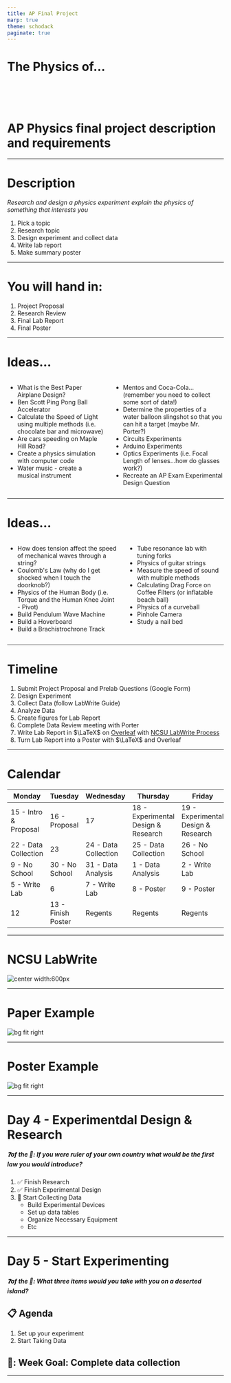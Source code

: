 ```yaml
---
title: AP Final Project
marp: true
theme: schodack
paginate: true
---
```


# The Physics of... <!---fit--->

<br>
<br>
<br>

# AP Physics final project description and requirements 


---

# Description 

_Research and design a physics experiment explain the physics of something that interests you_

1. Pick a topic 
2. Research topic
3. Design experiment and collect data
4. Write lab report
5. Make summary poster

---

# You will hand in:

1. Project Proposal
2. Research Review 
3. Final Lab Report
4. Final Poster

---

# Ideas...

<div class="columns">

<div>

- What is the Best Paper Airplane Design?
- Ben Scott Ping Pong Ball Accelerator
- Calculate the Speed of Light using multiple methods (i.e. chocolate bar and microwave)
- Are cars speeding on Maple Hill Road?
- Create a physics simulation with computer code
- Water music - create a musical instrument





</div>

<div>

- Mentos and Coca-Cola…(remember you need to collect some sort of data!)
- Determine the properties of a water balloon slingshot so that you can hit a target (maybe Mr. Porter?)
- Circuits Experiments
- Arduino Experiments
- Optics Experiments (i.e. Focal Length of lenses...how do glasses work?)
- Recreate an AP Exam Experimental Design Question


</div></div>

---

# Ideas...

<div class="columns">

<div>

- How does tension affect the speed of mechanical waves through a string?
- Coulomb's Law (why do I get shocked when I touch the doorknob?)
- Physics of the Human Body (i.e. Torque and the Human Knee Joint - Pivot)
- Build Pendulum Wave Machine
- Build a Hoverboard
- Build a Brachistrochrone Track



</div>

<div>

- Tube resonance lab with tuning forks
- Physics of guitar strings
- Measure the speed of sound with multiple methods
- Calculating Drag Force on Coffee Filters (or inflatable beach ball)
- Physics of a curveball
- Pinhole Camera
- Study a nail bed


</div></div>


---

# Timeline 

1. Submit Project Proposal and Prelab Questions (Google Form)
2. Design Experiment 
3. Collect Data (follow LabWrite Guide) 
4. Analyze Data
5. Create figures for Lab Report
6. Complete Data Review meeting with Porter
7. Write Lab Report in $\LaTeX$ on [Overleaf](https://www.overleaf.com/) with [NCSU LabWrite Process](https://labwrite.ncsu.edu/)
8. Turn Lab Report into a Poster with $\LaTeX$ and Overleaf

---

# Calendar 

|Monday|Tuesday|Wednesday|Thursday|Friday|
|---|---|---|---|---|
|15 - Intro & Proposal|16 - Proposal|17|18 - Experimental Design & Research|19 - Experimental Design & Research|
|22 - Data Collection|23|24 - Data Collection|25 - Data Collection|26 - No School|
|9 - No School|30 - No School|31 - Data Analysis|1  - Data Analysis|2  - Write Lab|
|5 - Write Lab|6|7 - Write Lab|8 - Poster|9  - Poster|
|12|13 - Finish Poster|Regents|Regents|Regents|


---

# NCSU LabWrite

![center width:600px](../Final%20Project/labwrite.png)

---

# Paper Example

![bg fit right](../Final%20Project/paper1.png)

---

# Poster Example

![bg fit right](../Final%20Project/poster1.png)


---



# Day 4 - Experimentdal Design & Research 

##### ❓of the 📅: *If you were ruler of your own country what would be the first law you would introduce?*

1. ✅ Finish Research 
2. ✅ Finish Experimental Design 
3. 🚧 Start Collecting Data
    - Build Experimental Devices
    - Set up data tables
    - Organize Necessary Equipment 
    - Etc

---

<!--- _header: 2023.05.22 - **AP Physics** --->

# Day 5 - Start Experimenting 

##### ❓of the 📅: What three items would you take with you on a deserted island?

## 📋 Agenda

1. Set up your experiment
2. Start Taking Data

## 🎯: Week Goal: Complete data collection

---

